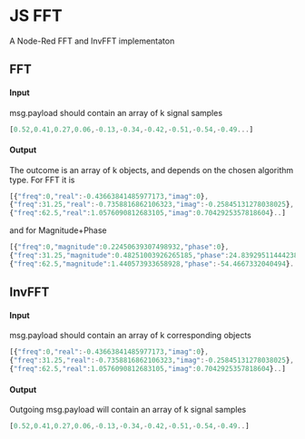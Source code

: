 # JS FFT
A Node-Red FFT and InvFFT implementaton

## FFT

#### Input
msg.payload should contain an array of k signal samples
``` js
[0.52,0.41,0.27,0.06,-0.13,-0.34,-0.42,-0.51,-0.54,-0.49...]
```

#### Output
The outcome is an array of k objects, and depends on the chosen algorithm type. For FFT it is
``` js
[{"freq":0,"real":-0.43663841485977173,"imag":0},
{"freq":31.25,"real":-0.7358816862106323,"imag":-0.25845131278038025},
{"freq":62.5,"real":1.0576090812683105,"imag":0.7042925357818604}..]
```

and for Magnitude+Phase
``` js
[{"freq":0,"magnitude":0.22450639307498932,"phase":0},
{"freq":31.25,"magnitude":0.48251003926265185,"phase":24.83929511444238},
{"freq":62.5,"magnitude":1.440573933658928,"phase":-54.4667332040494}..]
```
## InvFFT
#### Input
msg.payload should contain an array of k corresponding objects
``` js
[{"freq":0,"real":-0.43663841485977173,"imag":0},
{"freq":31.25,"real":-0.7358816862106323,"imag":-0.25845131278038025},
{"freq":62.5,"real":1.0576090812683105,"imag":0.7042925357818604}..]
```
#### Output
Outgoing msg.payload will contain an array of k signal samples
``` js
[0.52,0.41,0.27,0.06,-0.13,-0.34,-0.42,-0.51,-0.54,-0.49..]
```
